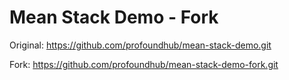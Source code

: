 # Mean Stack Demo - Fork

Original: https://github.com/profoundhub/mean-stack-demo.git

Fork: https://github.com/profoundhub/mean-stack-demo-fork.git
